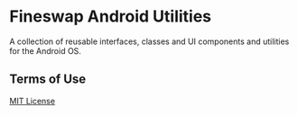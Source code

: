 Fineswap Android Utilities
==========================

A collection of reusable interfaces, classes and UI components and utilities for the Android OS.


Terms of Use
------------

[MIT License][mitlicense]

[mitlicense]:         http://en.wikipedia.org/wiki/MIT_License                  "MIT License"
